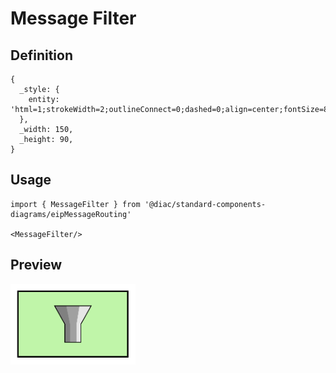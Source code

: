# Message Filter

## Definition

```
{
  _style: { 
    entity: 'html=1;strokeWidth=2;outlineConnect=0;dashed=0;align=center;fontSize=8;fillColor=#c0f5a9;verticalLabelPosition=bottom;verticalAlign=top;shape=mxgraph.eip.message_filter;',
  },
  _width: 150,
  _height: 90,
}
```

## Usage

```
import { MessageFilter } from '@diac/standard-components-diagrams/eipMessageRouting'

<MessageFilter/>
```

## Preview

<img src="./message-filter.png" width="200"/>
